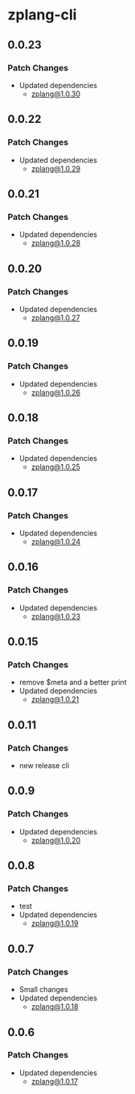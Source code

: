 # zplang-cli

## 0.0.23

### Patch Changes

- Updated dependencies
  - zplang@1.0.30

## 0.0.22

### Patch Changes

- Updated dependencies
  - zplang@1.0.29

## 0.0.21

### Patch Changes

- Updated dependencies
  - zplang@1.0.28

## 0.0.20

### Patch Changes

- Updated dependencies
  - zplang@1.0.27

## 0.0.19

### Patch Changes

- Updated dependencies
  - zplang@1.0.26

## 0.0.18

### Patch Changes

- Updated dependencies
  - zplang@1.0.25

## 0.0.17

### Patch Changes

- Updated dependencies
  - zplang@1.0.24

## 0.0.16

### Patch Changes

- Updated dependencies
  - zplang@1.0.23

## 0.0.15

### Patch Changes

- remove $meta and a better print
- Updated dependencies
  - zplang@1.0.21

## 0.0.11

### Patch Changes

- new release cli

## 0.0.9

### Patch Changes

- Updated dependencies
  - zplang@1.0.20

## 0.0.8

### Patch Changes

- test
- Updated dependencies
  - zplang@1.0.19

## 0.0.7

### Patch Changes

- Small changes
- Updated dependencies
  - zplang@1.0.18

## 0.0.6

### Patch Changes

- Updated dependencies
  - zplang@1.0.17

